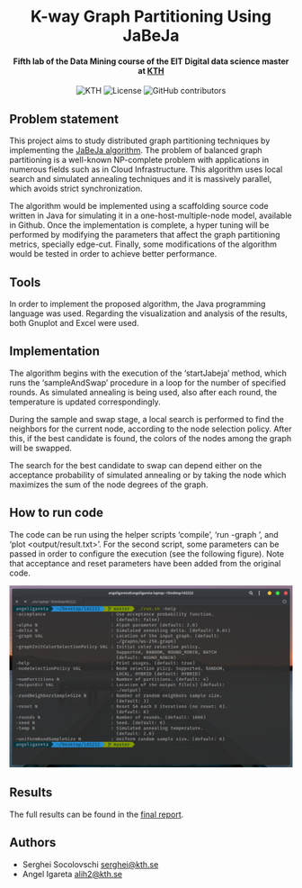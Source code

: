 <h1 align="center">K-way Graph Partitioning Using JaBeJa</h1>
<h4 align="center">Fifth lab of the Data Mining course of the EIT Digital data science master at <a href="https://www.kth.se/en">KTH</a></h4>

<p align="center">
  <img alt="KTH" src="https://img.shields.io/badge/EIT%20Digital-KTH-%231954a6?style=flat-square" />  
  <img alt="License" src="https://img.shields.io/github/license/angeligareta/graph-partitioning-jabeja?style=flat-square" />
  <img alt="GitHub contributors" src="https://img.shields.io/github/contributors/angeligareta/graph-partitioning-jabeja?style=flat-square" />
</p>

## Problem statement

This project aims to study distributed graph partitioning techniques by implementing the [JaBeJa algorithm](http://www.diva-portal.org/smash/get/diva2:668109/FULLTEXT01.pdf). The problem of balanced graph partitioning is a well-known NP-complete problem with applications in numerous fields such as in Cloud Infrastructure. This algorithm uses local search and simulated annealing techniques and it is massively parallel, which avoids strict synchronization.

The algorithm would be implemented using a scaffolding source code written in Java for simulating it in a one-host-multiple-node model, available in Github. Once the implementation is complete, a hyper tuning will be performed by modifying the parameters that affect the graph partitioning metrics, specially edge-cut. Finally, some modifications of the algorithm would be tested in order to achieve better performance.

## Tools

In order to implement the proposed algorithm, the Java programming language was used. Regarding the visualization and analysis of the results, both Gnuplot and Excel were used.

## Implementation

The algorithm begins with the execution of the ‘startJabeja’ method, which runs the ‘sampleAndSwap’ procedure in a loop for the number of specified rounds. As simulated annealing is being used, also after each round, the temperature is updated correspondingly.

During the sample and swap stage, a local search is performed to find the neighbors for the current node, according to the node selection policy. After this, if the best candidate is found, the colors of the nodes among the graph will be swapped.

The search for the best candidate to swap can depend either on the acceptance probability of simulated annealing or by taking the node which maximizes the sum of the node degrees of the graph.

## How to run code

The code can be run using the helper scripts ‘compile’, ‘run -graph <graph>’, and ‘plot <output/result.txt>’. For the second script, some parameters can be passed in order to configure the execution (see the following figure). Note that acceptance and reset parameters have been added from the original code.

![Execution](docs/execution.png)

## Results

The full results can be found in the [final report](docs/report.pdf).

## Authors

- Serghei Socolovschi [serghei@kth.se](mailto:serghei@kth.se)
- Angel Igareta [alih2@kth.se](mailto:alih2@kth.se)
